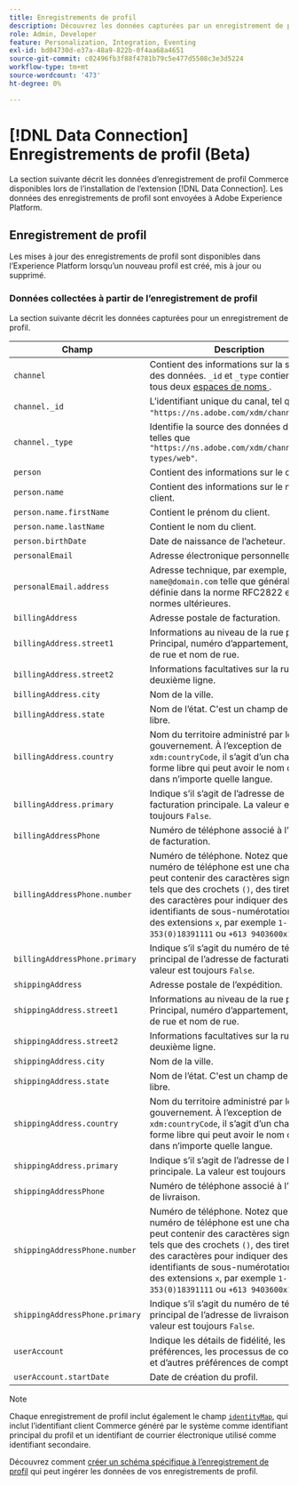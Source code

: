 ```yaml
---
title: Enregistrements de profil
description: Découvrez les données capturées par un enregistrement de profil.
role: Admin, Developer
feature: Personalization, Integration, Eventing
exl-id: bd04730d-e37a-48a9-822b-0f4aa68a4651
source-git-commit: c02496fb3f88f4781b79c5e477d5508c3e3d5224
workflow-type: tm+mt
source-wordcount: '473'
ht-degree: 0%

---
```


# [!DNL Data Connection] Enregistrements de profil (Beta)

La section suivante décrit les données d’enregistrement de profil Commerce disponibles lors de l’installation de l’extension [!DNL Data Connection]. Les données des enregistrements de profil sont envoyées à Adobe Experience Platform.

## Enregistrement de profil

Les mises à jour des enregistrements de profil sont disponibles dans l’Experience Platform lorsqu’un nouveau profil est créé, mis à jour ou supprimé.

### Données collectées à partir de l’enregistrement de profil

La section suivante décrit les données capturées pour un enregistrement de profil.

| Champ | Description |
|---|---|
| `channel` | Contient des informations sur la source des données. `_id` et `_type` contiennent tous deux [ espaces de noms ](https://experienceleague.adobe.com/en/docs/experience-platform/xdm/schema/namespaces). |
| `channel._id` | L’identifiant unique du canal, tel que `"https://ns.adobe.com/xdm/channels/web"`. |
| `channel._type` | Identifie la source des données de canal, telles que `"https://ns.adobe.com/xdm/channel-types/web"`. |
| `person` | Contient des informations sur le client. |
| `person.name` | Contient des informations sur le nom du client. |
| `person.name.firstName` | Contient le prénom du client. |
| `person.name.lastName` | Contient le nom du client. |
| `person.birthDate` | Date de naissance de l’acheteur. |
| `personalEmail` | Adresse électronique personnelle. |
| `personalEmail.address` | Adresse technique, par exemple, `name@domain.com` telle que généralement définie dans la norme RFC2822 et les normes ultérieures. |
| `billingAddress` | Adresse postale de facturation. |
| `billingAddress.street1` | Informations au niveau de la rue par Principal, numéro d’appartement, numéro de rue et nom de rue. |
| `billingAddress.street2` | Informations facultatives sur la rue, deuxième ligne. |
| `billingAddress.city` | Nom de la ville. |
| `billingAddress.state` | Nom de l’état. C&#39;est un champ de forme libre. |
| `billingAddress.country` | Nom du territoire administré par le gouvernement. À l’exception de `xdm:countryCode`, il s’agit d’un champ de forme libre qui peut avoir le nom du pays dans n’importe quelle langue. |
| `billingAddress.primary` | Indique s’il s’agit de l’adresse de facturation principale. La valeur est toujours `False`. |
| `billingAddressPhone` | Numéro de téléphone associé à l’adresse de facturation. |
| `billingAddressPhone.number` | Numéro de téléphone. Notez que le numéro de téléphone est une chaîne qui peut contenir des caractères significatifs tels que des crochets `()`, des tirets `-` ou des caractères pour indiquer des identifiants de sous-numérotation comme des extensions `x`, par exemple `1-353(0)18391111` ou `+613 9403600x1234`. |
| `billingAddressPhone.primary` | Indique s’il s’agit du numéro de téléphone principal de l’adresse de facturation. La valeur est toujours `False`. |
| `shippingAddress` | Adresse postale de l’expédition. |
| `shippingAddress.street1` | Informations au niveau de la rue par Principal, numéro d’appartement, numéro de rue et nom de rue. |
| `shippingAddress.street2` | Informations facultatives sur la rue, deuxième ligne. |
| `shippingAddress.city` | Nom de la ville. |
| `shippingAddress.state` | Nom de l’état. C&#39;est un champ de forme libre. |
| `shippingAddress.country` | Nom du territoire administré par le gouvernement. À l’exception de `xdm:countryCode`, il s’agit d’un champ de forme libre qui peut avoir le nom du pays dans n’importe quelle langue. |
| `shippingAddress.primary` | Indique s’il s’agit de l’adresse de livraison principale. La valeur est toujours `False`. |
| `shippingAddressPhone` | Numéro de téléphone associé à l’adresse de livraison. |
| `shippingAddressPhone.number` | Numéro de téléphone. Notez que le numéro de téléphone est une chaîne qui peut contenir des caractères significatifs tels que des crochets `()`, des tirets `-` ou des caractères pour indiquer des identifiants de sous-numérotation comme des extensions `x`, par exemple `1-353(0)18391111` ou `+613 9403600x1234`. |
| `shippingAddressPhone.primary` | Indique s’il s’agit du numéro de téléphone principal de l’adresse de livraison. La valeur est toujours `False`. |
| `userAccount` | Indique les détails de fidélité, les préférences, les processus de connexion et d’autres préférences de compte. |
| `userAccount.startDate` | Date de création du profil. |

>[!NOTE]
>
>Chaque enregistrement de profil inclut également le champ [`identityMap`](https://experienceleague.adobe.com/en/docs/experience-platform/xdm/field-groups/profile/identitymap), qui inclut l’identifiant client Commerce généré par le système comme identifiant principal du profil et un identifiant de courrier électronique utilisé comme identifiant secondaire.

Découvrez comment [créer un schéma spécifique à l’enregistrement de profil](profile-data.md) qui peut ingérer les données de vos enregistrements de profil.
